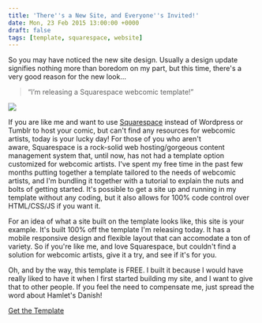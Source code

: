 ```yaml
---
title: 'There''s a New Site, and Everyone''s Invited!'
date: Mon, 23 Feb 2015 13:00:00 +0000
draft: false
tags: [template, squarespace, website]
---
```


So you may have noticed the new site design. Usually a design update signifies nothing more than boredom on my part, but this time, there's a very good reason for the new look...

> “I’m releasing a Squarespace webcomic template!”

![](http://static1.squarespace.com/static/5005bfe4e4b0d377efbfefe9/5005e770e4b0f8fa5fb7e175/54eb4932e4b03a84d2aa298b/1424705842631//img.jpg)

If you are like me and want to use [Squarespace](http://squarespace.com/) instead of Wordpress or Tumblr to host your comic, but can't find any resources for webcomic artists, today is your lucky day! For those of you who aren't aware, Squarespace is a rock-solid web hosting/gorgeous content management system that, until now, has not had a template option customized for webcomic artists. I've spent my free time in the past few months putting together a template tailored to the needs of webcomic artists, and I'm bundling it together with a tutorial to explain the nuts and bolts of getting started. It's possible to get a site up and running in my template without any coding, but it also allows for 100% code control over HTML/CSS/JS if you want it.

For an idea of what a site built on the template looks like, this site is your example. It's built 100% off the template I'm releasing today. It has a mobile responsive design and flexible layout that can accomodate a ton of variety. So if you're like me, and love Squarespace, but couldn't find a solution for webcomic artists, give it a try, and see if it's for you.

Oh, and by the way, this template is FREE. I built it because I would have really liked to have it when I first started building my site, and I want to give that to other people. If you feel the need to compensate me, just spread the word about Hamlet's Danish!

[Get the Template](/template)
